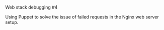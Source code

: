  Web stack debugging #4

Using Puppet to solve the issue of failed requests in the Nginx web server setup.
